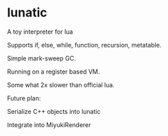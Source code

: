 # lunatic
A toy interpreter for lua

Supports if, else, while, function, recursion, metatable.

Simple mark-sweep GC.

Running on a register based VM.

Some what 2x slower than official lua.

Future plan:

Serialize C++ objects into lunatic

Integrate into MiyukiRenderer
